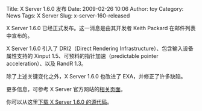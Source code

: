 Title: X Server 1.6.0 发布
Date: 2009-02-26 10:06
Author: toy
Category: News
Tags: X Server
Slug: x-server-160-released

X Server 1.6.0 已经正式发布。这一消息是由其开发者 Keith Packard
在邮件列表中宣布的。

X Server 1.6.0 引入了 DRI2（Direct Rendering
Infrastructure）、包含输入设备属性支持的 Xinput
1.5、可预料的指针加速（predictable pointer acceleration）、以及 RandR
1.3。

除了上述关键变化之外，X Server 1.6.0 也改进了 EXA，并修正了许多缺陷。

更多信息，可参考 X Server
官方网站的[相关页面](http://xorg.freedesktop.org/wiki/Server16Branch)。

你可以从这里[下载 X Server 1.6.0
的源代码](http://ftp.x.org/pub/individual/xserver/)。
